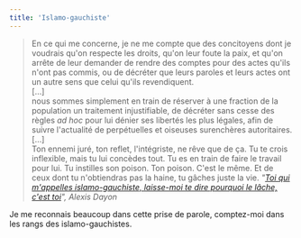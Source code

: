 ```yaml
---
title: 'Islamo-gauchiste'
---
```


> En ce qui me concerne, je ne me compte que des concitoyens dont je voudrais
> qu'on respecte les droits, qu'on leur foute la paix, et qu'on arrête de leur
> demander de rendre des comptes pour des actes qu'ils n'ont pas commis, ou de
> décréter que leurs paroles et leurs actes ont un autre sens que celui qu'ils
> revendiquent.  
> […]  
> nous sommes simplement en train de réserver à une fraction de la population un
> traitement injustifiable, de décréter sans cesse des règles _ad hoc_ pour lui
> dénier ses libertés les plus légales, afin de suivre l'actualité de
> perpétuelles et oiseuses surenchères autoritaires.  
> […]  
> Ton ennemi juré, ton reflet, l'intégriste, ne rêve que de ça. Tu te crois
> inflexible, mais tu lui concèdes tout. Tu es en train de faire le travail pour
> lui. Tu instilles son poison. Ton poison. C'est le même. Et de ceux dont tu
> n'obtiendras pas la haine, tu gâches juste la vie.
> <cite>"<a href="https://blogs.mediapart.fr/alexis-dayon/blog/221020/toi-qui-mappelles-islamo-gauchiste-laisse-moi-te-dire-pourquoi-le-lache-cest-toi?userid=c88f1f67-bb16-4e5a-9493-e9f832bfea7c">Toi
> qui m'appelles islamo-gauchiste, laisse-moi te dire pourquoi le lâche, c'est
> toi</a>", Alexis Dayon</cite>

Je me reconnais beaucoup dans cette prise de parole, comptez-moi dans les rangs
des islamo-gauchistes.
